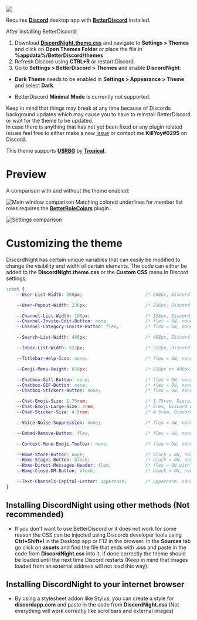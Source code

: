 ![](https://i.imgur.com/XQApc9q.png)

Requires [**Discord**](https://discordapp.com/) desktop app with [**BetterDiscord**](https://betterdiscord.app/) installed.

After installing BetterDiscord:

1. Download [**DiscordNight.theme.css**](https://betterdiscord.app/Download?id=155) and navigate to **Settings > Themes** and click on **Open Themes Folder** or place the file in **%appdata%/BetterDiscord/themes**
2. Refresh Discord using **CTRL+R** or restart Discord.
3. Go to **Settings > BetterDiscord > Themes** and enable **DiscordNight**.

- **Dark Theme** needs to be enabled in **Settings > Appearance > Theme** and select **Dark**.  

- BetterDiscord **Minimal Mode** is currently not supported.

Keep in mind that things may break at any time because of Discords background updates which may cause you to have to reinstall BetterDiscord or wait for the theme to be updated.  
In case there is anything that has not yet been fixed or any plugin related issues feel free to either make a new [issue](https://github.com/KillYoy/DiscordNight/issues/new) or contact me **KillYoy#0295** on Discord.

This theme supports [**USRBG**](https://github.com/Discord-Custom-Covers/usrbg) by [**Tropical**](https://github.com/Tropix126).

# Preview

A comparison with and without the theme enabled:

![Main window comparison](https://i.imgur.com/fkQM8JW.png)
Matching colored underlines for member list roles requires the [**BetterRoleColors**](https://github.com/rauenzi/BetterDiscordAddons/tree/master/Plugins/BetterRoleColors) plugin.

![Settings comparison](https://i.imgur.com/5f6BjrR.png)

# Customizing the theme

DiscordNight has certain unique variables that can easily be modified to change the visibility and width of certain elements. The code can either be added to the **DiscordNight.theme.css** or the **Custom CSS** menu in Discord settings:

```css
:root {
    --User-List-Width: 200px;                        /* 200px, Discord default = 240px */

    --User-Popout-Width: 236px;                      /* 236px, Discord default = 250px */

    --Channel-List-Width: 196px;                     /* 196px, Discord default = 240px */
    --Channel-Invite-Edit-Button: none;              /* flex = ON, none = OFF */
    --Channel-Category-Invite-Button: flex;          /* flex = ON, none = OFF */

    --Search-List-Width: 488px;                      /* 488px, Discord default = 418px */

    --Inbox-List-Width: 522px;                       /* 522px, Discord default = 480px */

    --Titlebar-Help-Icon: none;                      /* flex = ON, none = OFF */

    --Emoji-Menu-Height: 618px;                      /* 618px or 498px, Discord default = 444px */

    --Chatbox-Gift-Button: none;                     /* flex = ON, none = OFF */
    --Chatbox-GIF-Button: none;                      /* flex = ON, none = OFF */
    --Chatbox-Stickers-Button: none;                 /* flex = ON, none = OFF */

    --Chat-Emoji-Size: 1.75rem;                      /* 1.75rem, Discord default = 1.375rem */
    --Chat-Emoji-Large-Size: 2rem;                   /* 2rem, Discord default = 3rem */
    --Chat-Sticker-Size: 4.5rem;                     /* 4.5rem, Discord default = 10rem */

    --Voice-Noise-Suppression: none;                 /* flex = ON, none = OFF */

    --Embed-Remove-Button: flex;                     /* flex = ON, none = OFF */

    --Context-Menu-Emoji-Toolbar: none;              /* flex = ON, none = OFF */

    --Home-Store-Button: none;                       /* block = ON, none = OFF */
    --Home-Stages-Button: block;                     /* block = ON, none = OFF */
    --Home-Direct-Messages-Header: flex;             /* flex = ON with create DM Button, block = ON, none = OFF */
    --Home-Close-DM-Button: block;                   /* block = ON, none = OFF */

    --Text-Channels-Capital-Letter: uppercase;       /* uppercase, none */
}
```

## Installing DiscordNight using other methods (Not recommended)

- If you don't want to use BetterDiscord or it does not work for some reason the CSS can be injected using Discords developer tools using **Ctrl+Shift+I** in the Desktop app or F12 in the browser. In the **Sources** tab go click on **assets** and find the file that ends with **.css** and paste in the code from **DiscordNight.css** into it, if done correctly the theme should be loaded until the next time Discord restarts (Keep in mind that images loaded from an external address will not load this way).

## Installing DiscordNight to your internet browser

- By using a stylesheet addon like Stylus, you can create a style for **discordapp.com** and paste in the code from **DiscordNight.css** (Not everything will work correctly like scrollbars and external images)
